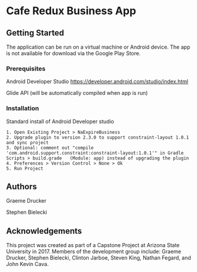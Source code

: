 # Cafe Redux Business App

## Getting Started
The application can be run on a virtual machine or Android device. The app is not available for download via the Google Play Store.

### Prerequisites

Android Developer Studio
https://developer.android.com/studio/index.html

Glide API (will be automatically compiled when app is run)

### Installation

Standard install of Android Developer studio
```
1. Open Existing Project > NaExpireBusiness
2. Upgrade plugin to version 2.3.0 to support constraint-layout 1.0.1 and sync project
3. Optional: comment out "compile 'com.android.support.constraint:constraint-layout:1.0.1'" in Gradle Scripts > build.grade   (Module: app) instead of upgrading the plugin
4. Preferences > Version Control > None > Ok
5. Run Project
```

## Authors
Graeme Drucker

Stephen Bielecki

## Acknowledgements
This project was created as part of a Capstone Project at Arizona State University in 2017. Members of the development group include: Graeme Drucker, Stephen Bielecki, Clinton Jarboe, Steven King, Nathan Fegard, and John Kevin Cava.
